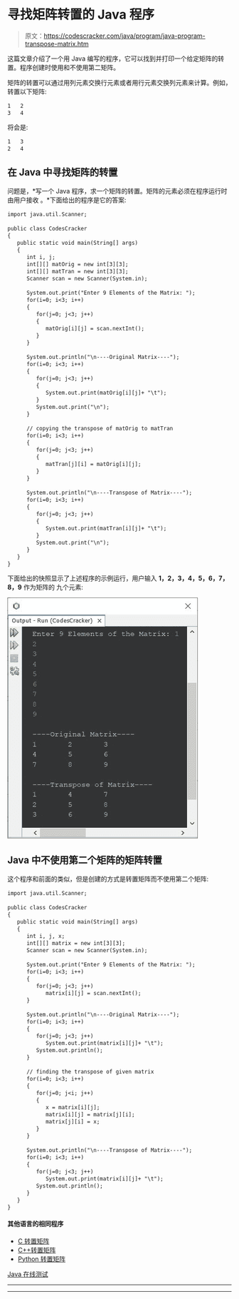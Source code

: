 # 寻找矩阵转置的 Java 程序

> 原文：<https://codescracker.com/java/program/java-program-transpose-matrix.htm>

这篇文章介绍了一个用 Java 编写的程序，它可以找到并打印一个给定矩阵的转置。程序创建时使用和不使用第二矩阵。

矩阵的转置可以通过用列元素交换行元素或者用行元素交换列元素来计算。例如，转置以下矩阵:

```
1   2
3   4
```

将会是:

```
1   3
2   4
```

## 在 Java 中寻找矩阵的转置

问题是，*写一个 Java 程序，求一个矩阵的转置。矩阵的元素必须在程序运行时由用户接收 。*下面给出的程序是它的答案:

```
import java.util.Scanner;

public class CodesCracker
{
   public static void main(String[] args)
   {
      int i, j;
      int[][] matOrig = new int[3][3];
      int[][] matTran = new int[3][3];
      Scanner scan = new Scanner(System.in);

      System.out.print("Enter 9 Elements of the Matrix: ");
      for(i=0; i<3; i++)
      {
         for(j=0; j<3; j++)
         {
            matOrig[i][j] = scan.nextInt();
         }
      }

      System.out.println("\n----Original Matrix----");
      for(i=0; i<3; i++)
      {
         for(j=0; j<3; j++)
         {
            System.out.print(matOrig[i][j]+ "\t");
         }
         System.out.print("\n");
      }

      // copying the transpose of matOrig to matTran
      for(i=0; i<3; i++)
      {
         for(j=0; j<3; j++)
         {
            matTran[j][i] = matOrig[i][j];
         }
      }

      System.out.println("\n----Transpose of Matrix----");
      for(i=0; i<3; i++)
      {
         for(j=0; j<3; j++)
         {
            System.out.print(matTran[i][j]+ "\t");
         }
         System.out.print("\n");
      }
   }
}
```

下面给出的快照显示了上述程序的示例运行，用户输入 **1，2，3，4，5，6，7，8，9** 作为矩阵的 九个元素:

![java find transpose of matrix](img/4bc29c3c9e8ea6b4a41adc00820da5dd.png)

## Java 中不使用第二个矩阵的矩阵转置

这个程序和前面的类似，但是创建的方式是转置矩阵而不使用第二个矩阵:

```
import java.util.Scanner;

public class CodesCracker
{
   public static void main(String[] args)
   {
      int i, j, x;
      int[][] matrix = new int[3][3];
      Scanner scan = new Scanner(System.in);

      System.out.print("Enter 9 Elements of the Matrix: ");
      for(i=0; i<3; i++)
      {
         for(j=0; j<3; j++)
            matrix[i][j] = scan.nextInt();
      }

      System.out.println("\n----Original Matrix----");
      for(i=0; i<3; i++)
      {
         for(j=0; j<3; j++)
            System.out.print(matrix[i][j]+ "\t");
         System.out.println();
      }

      // finding the transpose of given matrix
      for(i=0; i<3; i++)
      {
         for(j=0; j<i; j++)
         {
            x = matrix[i][j];
            matrix[i][j] = matrix[j][i];
            matrix[j][i] = x;
         }
      }

      System.out.println("\n----Transpose of Matrix----");
      for(i=0; i<3; i++)
      {
         for(j=0; j<3; j++)
            System.out.print(matrix[i][j]+ "\t");
         System.out.println();
      }
   }
}
```

#### 其他语言的相同程序

*   [C 转置矩阵](/c/program/c-program-transpose-matrix.htm)
*   [C++转置矩阵](/cpp/program/cpp-program-transpose-matrix.htm)
*   [Python 转置矩阵](/python/program/python-program-transpose-matrix.htm)

[Java 在线测试](/exam/showtest.php?subid=1)

* * *

* * *
